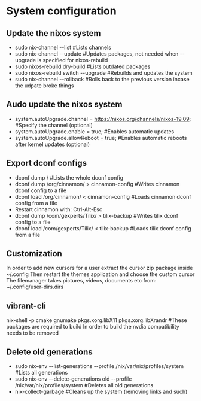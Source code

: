# System configuration

## Update the nixos system
- sudo nix-channel --list #Lists channels
- sudo nix-channel --update #Updates packages, not needed when --upgrade is specified for nixos-rebuild
- sudo nixos-rebuild dry-build #Lists outdated packages
- sudo nixos-rebuild switch --upgrade #Rebuilds and updates the system
- sudo nix-channel --rollback #Rolls back to the previous version incase the udpate broke things

## Audo update the nixos system
- system.autoUpgrade.channel = https://nixos.org/channels/nixos-19.09; #Specify the channel (optional)
- system.autoUpgrade.enable = true; #Enables automatic updates
- system.autoUpgrade.allowReboot = true; #Enables automatic reboots after kernel updates (optional)

## Export dconf configs
- dconf dump / #Lists the whole dconf config
- dconf dump /org/cinnamon/ > cinnamon-config #Writes cinnamon dconf config to a file
- dconf load /org/cinnamon/ < cinnamon-config #Loads cinnamon dconf config from a file
- Restart cinnamon with: Ctrl-Alt-Esc
- dconf dump /com/gexperts/Tilix/ > tilix-backup #Writes tilix dconf config to a file
- dconf load /com/gexperts/Tilix/ < tilix-backup #Loads tilix dconf config from a file

## Customization
In order to add new cursors for a user extract the cursor zip package inside ~/.config
Then restart the themes application and choose the custom cursor
The filemanager takes pictures, videos, documents etc from: ~/.config/user-dirs.dirs

## vibrant-cli
nix-shell -p cmake gnumake pkgs.xorg.libX11 pkgs.xorg.libXrandr #These packages are required to build
In order to build the nvdia compatibility needs to be removed

## Delete old generations
- sudo nix-env --list-generations --profile /nix/var/nix/profiles/system #Lists all generations
- sudo nix-env --delete-generations old --profile /nix/var/nix/profiles/system #Deletes all old generations
- nix-collect-garbage #Cleans up the system (removing links and such)